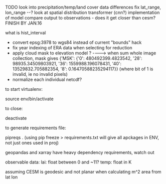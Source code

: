 TODO 
look into precipitation/temp/land cover data differences
fix lat_range, lon_range --? 
look at spatial distribution
transformer (cnn?) implementation of model
compare output to observations - does it get closer than cesm? 
FINISH BY JAN.16



what is hist_interval
- convert epsg:3978 to wgs84 instead of current "bounds" hack
- fix year indexing of ERA data when selecting for reduction
- apply cloud mask to elevation model ? ----> when sum whole image collection, mask gives {'MSK': {'0': 480492399.4823542,
  '28': 98935.34509803921,
  '36': 1559988.196078431,
  '40': 13529832.705882354,
  '8': 0.16470588235294117}} (where bit of 1 is invalid, ie no invalid pixels)
- normalize each individual netcdf?

to start virtualenv:

source env/bin/activate

to close:

deactivate


to generate requirements file:

pipreqs .  (using pip freeze > requirements.txt will give all apckages in ENV, not just ones used in proj)



geopandas and xarray have heavy dependency requirements, watch out


observable data: 
lai: float between 0 and ~11? 
temp: float in K 






assuming CESM is geodesic and not planar when calculating m^2 area from lat lon
